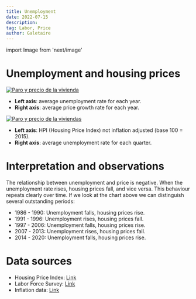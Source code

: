 ```yaml
---
title: Unemployment
date: 2022-07-15
description:
tag: Labor, Price
author: Galetaire
---
```


import Image from 'next/image'

# Unemployment and housing prices

[![Paro y precio de la vivienda](/images/ocupacio.png)](/images/ocupacio.png)

- **Left axis**: average unemployment rate for each year.
- **Right axis**: average price growth rate for each year.

[![Paro y precio de la viviendas](/images/ocupacio2.png)](/images/ocupacio2.png)

- **Left axis**: HPI (Housing Price Index) not inflation adjusted (base 100 = 2015).
- **Right axis**: average unemployment rate for each quarter.

# Interpretation and observations

The relationship between unemployment and price is negative. When the unemployment rate rises, housing prices fall, and vice versa. This behaviour repeats clearly over time. If we look at the chart above we can distinguish several outstanding periods:

- 1986 - 1990: Unemployment falls, housing prices rise.
- 1991 - 1996: Unemployment rises, housing prices fall.
- 1997 - 2006: Unemployment falls, housing prices rise.
- 2007 - 2013: Unemployment rises, housing prices fall.
- 2014 - 2020: Unemployment falls, housing prices rise.

# Data sources

- Housing Price Index: [Link](https://www.ine.es/dyngs/INEbase/es/operacion.htm?c=Estadistica_C&cid=1254736152838&menu=resultados&idp=1254735976607#!tabs-1254736152561)
- Labor Force Survey: [Link](https://www.ine.es/dyngs/INEbase/es/operacion.htm?c=Estadistica_C&cid=1254736176918&menu=ultiDatos&idp=1254735976595)
- Inflation data: [Link](https://www.inflation.eu/en/inflation-rates/spain/historic-inflation/cpi-inflation-spain.aspx)
